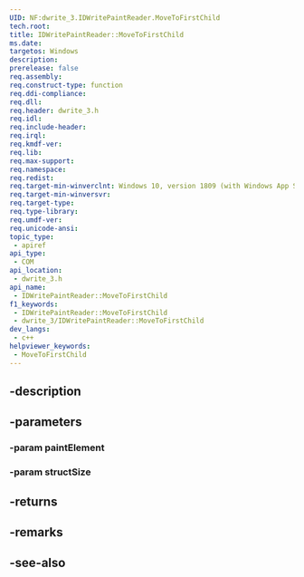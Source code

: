 ```yaml
---
UID: NF:dwrite_3.IDWritePaintReader.MoveToFirstChild
tech.root: 
title: IDWritePaintReader::MoveToFirstChild
ms.date: 
targetos: Windows
description: 
prerelease: false
req.assembly: 
req.construct-type: function
req.ddi-compliance: 
req.dll: 
req.header: dwrite_3.h
req.idl: 
req.include-header: 
req.irql: 
req.kmdf-ver: 
req.lib: 
req.max-support: 
req.namespace: 
req.redist: 
req.target-min-winverclnt: Windows 10, version 1809 (with Windows App SDK 1.2 Preview 1 or later)
req.target-min-winversvr: 
req.target-type: 
req.type-library: 
req.umdf-ver: 
req.unicode-ansi: 
topic_type:
 - apiref
api_type:
 - COM
api_location:
 - dwrite_3.h
api_name:
 - IDWritePaintReader::MoveToFirstChild
f1_keywords:
 - IDWritePaintReader::MoveToFirstChild
 - dwrite_3/IDWritePaintReader::MoveToFirstChild
dev_langs:
 - c++
helpviewer_keywords:
 - MoveToFirstChild
---
```


## -description

## -parameters

### -param paintElement

### -param structSize

## -returns

## -remarks

## -see-also

